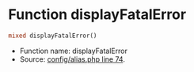 Function displayFatalError
===========================





```php
mixed displayFatalError()
```

* Function name: displayFatalError
* Source: [config/alias.php line 74](https://github.com/PrestaShop/PrestaShop/blob/1.6.0.9/config/alias.php#L74).

